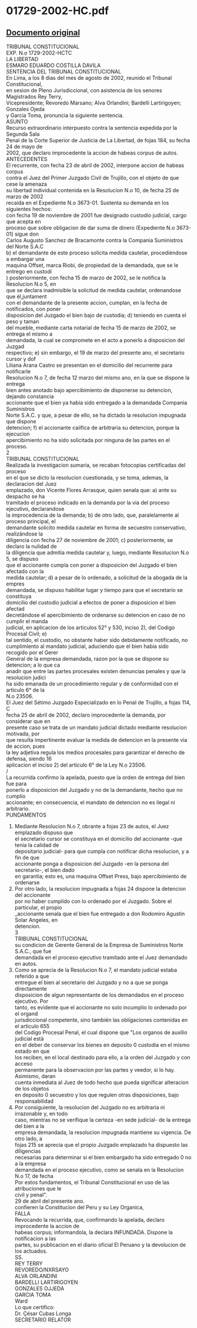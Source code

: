 
01729-2002-HC.pdf
=================
  
[Documento original](https://tc.gob.pe/jurisprudencia/2003/01729-2002-HC.pdf)  
---  
TRIBUNAL CONSTITUCIONAL  
EXP. N.o 1729-2002-HCTC  
LA LIBERTAD  
ESMARO EDUARDO COSTILLA DAVILA  
SENTENCIA DEL TRIBUNAL CONSTITUCIONAL  
En Lima, a los 8 dias del mes de agosto de 2002, reunido el Tribunal Constitucional,  
en sesion de Pleno Jurisdiccional, con asistencia de los senores Magistrados Rey Terry,  
Vicepresidente; Revoredo Marsano; Alva Orlandini; Bardelli Lartirigoyen; Gonzales Ojeda  
y Garcia Toma, pronuncia la siguiente sentencia.  
ASUNTO  
Recurso extraordinario interpuesto contra la sentencia expedida por la Segunda Sala  
Penal de la Corte Superior de Justicia de La Libertad, de fojas 184, su fecha 24 de mayo de  
2002, que declaro improcedente la accion de habeas corpus de autos.  
ANTECEDENTES  
El recurrente, con fecha 23 de abril de 2002, interpone accion de habeas corpus  
contra el Juez del Primer Juzgado Civil de Trujillo, con el objeto de que cese la amenaza  
su libertad individual contenida en la Resolucion N.o 10, de fecha 25 de marzo de 2002  
recaida en el Expediente N.o 3673-01. Sustenta su demanda en los siguientes hechos:  
con fecha 19 de noviembre de 2001 fue designado custodio judicial, cargo que acepta en  
proceso que sobre obligacion de dar suma de dinero (Expediente N.o 3673-01) sigue don  
Carlos Augusto Sanchez de Bracamonte contra la Compania Suministros del Norte S.A.C  
b) el demandante de este proceso solicita medida cautelar, procediéndose a embargar una  
maquina Offset, marca Riobi, de propiedad de la demandada, que se le entrego en custodi  
) posteriormente, con fecha 15 de marzo de 2002, se le notifica la Resolucion N.o 5, en  
que se declara inadmisible la solicitud de medida cautelar, ordenandose que él,juntament  
con el demandante de la presente accion, cumplan, en la fecha de notificados, con poner  
disposicion del Juzgado el bien bajo de custodia; d) teniendo en cuenta el peso y taman  
del mueble, mediante carta notarial de fecha 15 de marzo de 2002, se entrega el mismo a  
demandada, la cual se compromete en el acto a ponerlo a disposicion del Juzgad  
respectivo; e) sin embargo, el 19 de marzo del presente ano, el secretario cursor y dof  
Liliana Arana Castro se presentan en el domicilio del recurrente para notificarle  
Resolucion N.o 7, de fecha 12 marzo del mismo ano, en la que se dispone la entrega  
bien antes anotado bajo apercibimiento de disponerse su detencion, dejando constancia  
accionante que el bien ya habia sido entregado a la demandada Compania Suministros  
Norte S.A.C. y que, a pesar de ello, se ha dictado la resolucion impugnada que dispone  
detencion; f) el accionante caiifica de arbitraria su detencion, porque la ejecucion  
apercibimiento no ha sido solicitada por ninguna de las partes en el proceso.  
2  
TRIBUNAL CONSTITUCIONAL  
Realizada la investigacion sumaria, se recaban fotocopias certificadas del proceso  
en el que se dicto la resolucion cuestionada, y se toma, ademas, la declaracion del Juez  
emplazado, don Vicente Flores Arrasque, quien senala que: a) ante su despacho se ha  
tramitado el proceso indicado en la demanda por la via del proceso ejecutivo, declarandose  
la improcedencia de la demanda; b) de otro lado, que, paralelamente al proceso principal, el  
demandante solicito medida cautelar en forma de secuestro conservativo, realizândose la  
diligencia con fecha 27 de noviembre de 2001; c) posteriormente, se declaro la nulidad de  
la diligencia que admitia medida cautelar y, luego, mediante Resolucion N.o 5, se dispuso  
que el accionante cumpla con poner a disposicion del Juzgado el bien afectado con la  
medida cautelar; d) a pesar de lo ordenado, a solicitud de la abogada de la empres  
demandada, se dispuso habilitar lugar y tiempo para que el secretario se constituya  
domicilio del custodio judicial a efectos de poner a disposicion el bien afectad  
decretândose el apercibimiento de ordenarse su detencion en caso de no cumplir el manda  
judicial, en aplicacion de los articulos 52° y 530, inciso 2), del Codigo Procesal Civil; e)  
tal sentido, el custodio, no obstante haber sido debidamente notificado, no  
cumplimiento al mandato judicial, aduciendo que el bien habia sido recogido por el Gerer  
General de la empresa demandada, razon por la que se dispone su detencion; a lo que ca  
anadir que entre las partes procesales existen denuncias penales y que la resolucion judici  
ha sido emanada de un procedimiento regular y de conformidad con el articulo 6° de la  
N.o 23506.  
El Juez del Sétimo Juzgado Especializado en lo Penal de Trujillo, a fojas 114, C  
fecha 25 de abril de 2002, declaro improcedente la demanda, por considerar que en  
presente caso se trata de un mandato judicial dictado mediante resolucion motivada, por  
que resulta impertinente evaluar la medida de detencion en la presente via de accion, pues  
la ley adjetiva regula los medios procesales para garantizar el derecho de defensa, siendo 16  
aplicacion el inciso 2) del articulo 6° de la Ley N.o 23506.  
/  
La recurrida confirmo la apelada, puesto que la orden de entrega del bien fue para  
ponerlo a disposicion del Juzgado y no de la demandante, hecho que no cumplio  
accionante; en consecuencia, el mandato de detencion no es ilegal ni arbitrario.  
PUNDAMENTOS  
1. Mediante Resolucion N.o 7, obrante a fojas 23 de autos, el Juez emplazado dispuso que  
el secretario cursor se constituya en el domicilio del accionante -que tenia la calidad de  
depositario judicial- para que cumpla con notificar dicha resolucion, y a fin de que  
accionante ponga a disposicion del Juzgado -en la persona del secretario-, el bien dado  
en garantia; esto es, una maquina Offset Press, bajo apercibimiento de ordenarse  
2. Por otro lado, la resolucion impugnada a fojas 24 dispone la detencion del accionante  
por no haber cumplido con lo ordenado por el Juzgado. Sobre el particular, el propio  
_accionante senala que el bien fue entregado a don Rodomiro Agustin Solar Angeles, en  
detencion.  
3  
TRIBUNAL CONSTITUCIONAL  
su condicion de Gerente General de la Empresa de Suministros Norte S.A.C., que fue  
demandada en el proceso ejecutivo tramitado ante el Juez demandado en autos.  
3. Como se aprecia de la Resolucion N.o 7, el mandato judicial estaba referido a que  
entregue el bien al secretario del Juzgado y no a que se ponga directamente  
disposicion de algun representante de los demandados en el proceso ejecutivo. Por  
tanto, es evidente que el accionante no solo incumplio lo ordenado por el organd  
jurisdiccional competente, sino también las obligaciones contenidas en el articulo 655  
del Codigo Procesal Penal, el cual dispone que "Los organos de auxilio judicial està  
en el deber de conservar los bienes en deposito 0 custodia en el mismo estado en que  
los reciben, en el local destinado para ello, a la orden del Juzgado y con acceso  
permanente para la observacion por las partes y veedor, si lo hay. Asimismo, daran  
cuenta inmediata al Juez de todo hecho que pueda significar alteracion de los objetos  
en deposito 0 secuestro y los que regulen otras disposiciones, bajo responsabilidad  
4. Por consiguiente, la resolucion del Juzgado no es arbitraria ni irrazonable y, en todo  
caso, mientras no se verifique la certeza -en sede judicial- de la entrega del bien a la  
empresa demandada, la resolucion impugnada mantiene su vigencia. De otro lado, a  
fojas 215 se aprecia que el propio Juzgado emplazado ha dispuesto las diligencias  
necesarias para determinar si el bien embargado ha sido entregado 0 no a la empresa  
demandada en el proceso ejecutivo, como se senala en la Resolucion N.o 17, de fecha  
Por estos fundamentos, el Tribunal Constitucional en uso de las atribuciones que le  
civil y penal".  
29 de abril del presente ano.  
confieren la Constitucion del Peru y su Ley Organica,  
FALLA  
Revocando la recurrida, que, confirmando la apelada, declaro improcedente la accion de  
habeas corpus; informandola, la declara INFUNDADA. Dispone la notificacion a las  
partes, su publicacion en el diario oficial El Peruano y la devolucion de los actuados.  
SS.  
REY TERRY  
REVOREDO/NXRSAYO  
ALVA ORLANDINI  
BARDELLI LARTIRIGOYEN  
GONZALES OJJEDA  
GARCIA TOMA  
Ward  
Lo que certifico:  
Dr. Çésar Cubas Longa  
SECRETARIO RELATOR